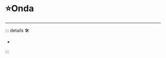 # ⭐<labor>Onda</labor>

---

<!-- =================================================== -->
<!-- =================================================== -->
<!-- =================================================== -->
<!-- =================================================== -->
<!-- =================================================== -->
::: details 🛠

-

:::